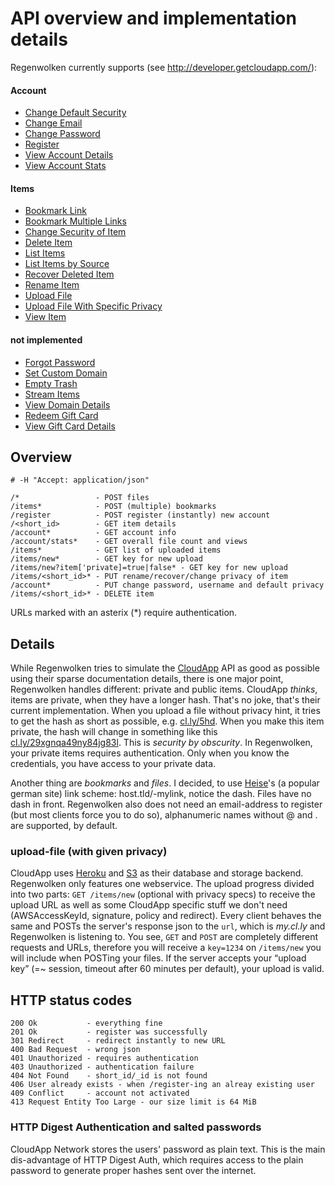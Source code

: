 # API overview and implementation details

Regenwolken currently supports (see <http://developer.getcloudapp.com/>):

#### Account

- [Change Default Security](http://developer.getcloudapp.com/change-default-security)
- [Change Email](http://developer.getcloudapp.com/change-email)
- [Change Password](http://developer.getcloudapp.com/change-password)
- [Register](http://developer.getcloudapp.com/register)
- [View Account Details](http://developer.getcloudapp.com/view-account-details)
- [View Account Stats](http://developer.getcloudapp.com/view-account-stats)

#### Items

- [Bookmark Link](http://developer.getcloudapp.com/bookmark-link)
- [Bookmark Multiple Links](http://developer.getcloudapp.com/bookmark-multiple-links)
- [Change Security of Item](http://developer.getcloudapp.com/change-security-of-item)
- [Delete Item](http://developer.getcloudapp.com/delete-item)
- [List Items](http://developer.getcloudapp.com/list-items)
- [List Items by Source](http://developer.getcloudapp.com/list-items-by-source)
- [Recover Deleted Item](http://developer.getcloudapp.com/recover-deleted-item)
- [Rename Item](http://developer.getcloudapp.com/rename-item)
- [Upload File](http://developer.getcloudapp.com/upload-file)
- [Upload File With Specific Privacy](http://developer.getcloudapp.com/upload-file-with-specific-privacy)
- [View Item](http://developer.getcloudapp.com/view-item)

#### not implemented

- [Forgot Password](http://developer.getcloudapp.com/forgot-password)
- [Set Custom Domain](http://developer.getcloudapp.com/set-custom-domain)
- [Empty Trash](http://developer.getcloudapp.com/empty-trash)
- [Stream Items](http://developer.getcloudapp.com/streaming-items)
- [View Domain Details](http://developer.getcloudapp.com/view-domain-details)
- [Redeem Gift Card](http://developer.getcloudapp.com/redeem-gift-card)
- [View Gift Card Details](http://developer.getcloudapp.com/view-gift-card)

## Overview

    # -H "Accept: application/json"

    /*                 - POST files
    /items*            - POST (multiple) bookmarks
    /register          - POST register (instantly) new account
    /<short_id>        - GET item details
    /account*          - GET account info
    /account/stats*    - GET overall file count and views
    /items*            - GET list of uploaded items
    /items/new*        - GET key for new upload
    /items/new?item['private]=true|false* - GET key for new upload
    /items/<short_id>* - PUT rename/recover/change privacy of item
    /account*          - PUT change password, username and default privacy
    /items/<short_id>* - DELETE item

URLs marked with an asterix (*) require authentication.


## Details

While Regenwolken tries to simulate the [CloudApp][1] API as good as possible
using their sparse documentation details, there is one major point,
Regenwolken handles different: private and public items. CloudApp *thinks*,
items are private, when they have a longer hash. That's no joke, that's their
current implementation. When you upload a file without privacy hint, it tries
to get the hash as short as possible, e.g. [cl.ly/5hd](). When you make this
item private, the hash will change in something like this
[cl.ly/29xgnqa49ny84jg83l](). This is *security by obscurity*. In Regenwolken,
your private items requires authentication. Only when you know the
credentials, you have access to your private data.

Another thing are *bookmarks* and *files*. I decided, to use [Heise][2]'s (a
popular german site) link scheme: host.tld/-mylink, notice the dash. Files
have no dash in front. Regenwolken also does not need an email-address to
register (but most clients force you to do so), alphanumeric names without @
and . are supported, by default.

### upload-file (with given privacy)

CloudApp uses [Heroku][3] and [S3][4] as their database and storage backend.
Regenwolken only features one webservice. The upload progress divided into two
parts: `GET /items/new` (optional with privacy specs) to receive the upload
URL as well as some CloudApp specific stuff we don't need (AWSAccessKeyId,
signature, policy and redirect). Every client behaves the same and POSTs the
server's response json to the `url`, which is *my.cl.ly* and Regenwolken is
listening to. You see, `GET` and `POST` are completely different requests and
URLs, therefore you will receive a `key=1234` on `/items/new` you will include
when POSTing your files. If the server accepts your “upload key” (=~ session,
timeout after 60 minutes per default), your upload is valid.

## HTTP status codes

    200 Ok           - everything fine
    201 Ok           - register was successfully
    301 Redirect     - redirect instantly to new URL
    400 Bad Request  - wrong json
    401 Unauthorized - requires authentication
    403 Unauthorized - authentication failure
    404 Not Found    - short_id/_id is not found
    406 User already exists - when /register-ing an alreay existing user
    409 Conflict     - account not activated
    413 Request Entity Too Large - our size limit is 64 MiB
    
### HTTP Digest Authentication and salted passwords

CloudApp Network stores the users' password as plain text. This is the
main dis-advantage of HTTP Digest Auth, which requires access to the plain
password to generate proper hashes sent over the internet.

[1]: http://getcloudapp.com/
[2]: http://heise.de/
[3]: http://heroku.com/
[4]: http://aws.amazon.com/s3